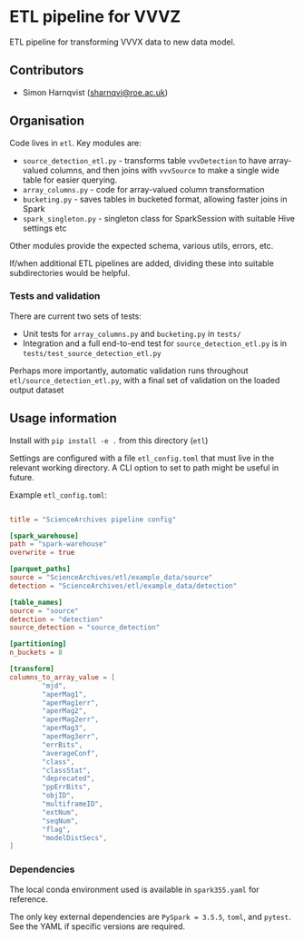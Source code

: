 # ETL pipeline for VVVZ

ETL pipeline for transforming VVVX data to new data model. 

## Contributors
* Simon Harnqvist (sharnqvi@roe.ac.uk)

## Organisation
Code lives in `etl`. Key modules are:
* `source_detection_etl.py` - transforms table `vvvDetection` to have array-valued columns, and then joins with `vvvSource` to make a single wide table for easier querying.
* `array_columns.py` - code for array-valued column transformation
* `bucketing.py` - saves tables in bucketed format, allowing faster joins in Spark
* `spark_singleton.py` - singleton class for SparkSession with suitable Hive settings etc

Other modules provide the expected schema, various utils, errors, etc.

If/when additional ETL pipelines are added, dividing these into suitable subdirectories would be helpful.

### Tests and validation

There are current two sets of tests:
* Unit tests for `array_columns.py` and `bucketing.py` in `tests/`
* Integration and a full end-to-end test for `source_detection_etl.py` is in `tests/test_source_detection_etl.py`

Perhaps more importantly, automatic validation runs throughout `etl/source_detection_etl.py`, with a final set of validation on the loaded output dataset

## Usage information

Install with `pip install -e .` from this directory (`etl`)

Settings are configured with a file `etl_config.toml` that must live in the relevant working directory. A CLI option to set to path might be useful in future.

Example `etl_config.toml`:
```toml

title = "ScienceArchives pipeline config"

[spark_warehouse]
path = "spark-warehouse"
overwrite = true

[parquet_paths]
source = "ScienceArchives/etl/example_data/source"
detection = "ScienceArchives/etl/example_data/detection"

[table_names]
source = "source"
detection = "detection"
source_detection = "source_detection"

[partitioning]
n_buckets = 8

[transform]
columns_to_array_value = [
        "mjd",
        "aperMag1",
        "aperMag1err",
        "aperMag2",
        "aperMag2err",
        "aperMag3",
        "aperMag3err",
        "errBits",
        "averageConf",
        "class",
        "classStat",
        "deprecated",
        "ppErrBits",
        "objID",
        "multiframeID",
        "extNum",
        "seqNum",
        "flag",
        "modelDistSecs",
]
```

### Dependencies

The local conda environment used is available in `spark355.yaml` for reference.

The only key external dependencies are `PySpark = 3.5.5`, `toml`, and `pytest`. See the YAML if specific versions are required.
